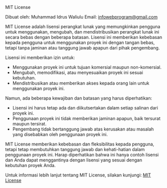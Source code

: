 MIT License

Dibuat oleh: Muhammad Idrus Waliulu
Email: infowebprogram@gmail.com

MIT License adalah lisensi perangkat lunak yang memungkinkan pengguna untuk menggunakan, mengubah, dan mendistribusikan perangkat lunak ini secara bebas dengan beberapa batasan. Lisensi ini memberikan kebebasan kepada pengguna untuk menggunakan proyek ini dengan tangan bebas, tetapi tanpa jaminan atau tanggung jawab apapun dari pihak pengembang.

Lisensi ini memberikan izin untuk:
- Menggunakan proyek ini untuk tujuan komersial maupun non-komersial.
- Mengubah, memodifikasi, atau menyesuaikan proyek ini sesuai kebutuhan.
- Mendistribusikan atau memberikan akses kepada orang lain untuk menggunakan proyek ini.

Namun, ada beberapa kewajiban dan batasan yang harus diperhatikan:
- Lisensi ini harus tetap ada dan diikutsertakan dalam setiap salinan dari proyek ini.
- Penggunaan proyek ini tidak memberikan jaminan apapun, baik tersurat maupun tersirat.
- Pengembang tidak bertanggung jawab atas kerusakan atau masalah yang disebabkan oleh penggunaan proyek ini.

MIT License memberikan kebebasan dan fleksibilitas kepada pengguna, tetapi tetap membutuhkan tanggung jawab dan kehati-hatian dalam penggunaan proyek ini. Harap diperhatikan bahwa ini hanya contoh lisensi dan Anda dapat menggantinya dengan lisensi yang sesuai dengan kebutuhan proyek Anda.

Untuk informasi lebih lanjut tentang MIT License, silakan kunjungi: [MIT License](https://opensource.org/licenses/MIT)
